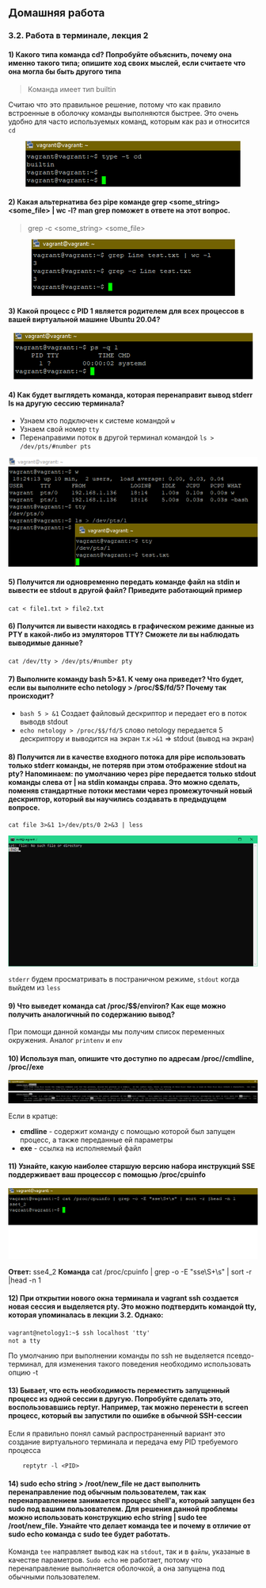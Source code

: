 ## Домашняя работа 
### 3.2. Работа в терминале, лекция 2

#### 1) Какого типа команда cd? Попробуйте объяснить, почему она именно такого типа; опишите ход своих мыслей, если считаете что она могла бы быть другого типа

> Команда имеет тип builtin 

Считаю что это правильное решение, потому что как правило встроенные в оболочку команды выполняются быстрее. Это очень удобно для часто используемых команд, которым как раз и относится `cd`

<span style="display:block;text-align:center">![image#1](./img/1.png)</span>

#### 2) Какая альтернатива без pipe команде grep <some_string> <some_file> | wc -l? man grep поможет в ответе на этот вопрос.

> grep -c <some_string> <some_file>

<span style="display:block;text-align:center">![image#2 ](./img/2.png)</span>

#### 3) Какой процесс с PID 1 является родителем для всех процессов в вашей виртуальной машине Ubuntu 20.04?

<span style="display:block;text-align:center">![image#3 ](./img/3.png)</span>

#### 4) Как будет выглядеть команда, которая перенаправит вывод stderr ls на другую сессию терминала?
+ Узнаем кто подключен к системе командой `w`
+ Узнаем свой номер `tty`
+ Перенаправими поток в другой терминал командой `ls > /dev/pts/#number pts`

<span style="display:block;text-align:center">![image#4 ](./img/4.png)</span>

#### 5) Получится ли одновременно передать команде файл на stdin и вывести ее stdout в другой файл? Приведите работающий пример

`cat < file1.txt > file2.txt`

#### 6) Получится ли вывести находясь в графическом режиме данные из PTY в какой-либо из эмуляторов TTY? Сможете ли вы наблюдать выводимые данные?

`cat /dev/tty > /dev/pts/#number pty`

#### 7) Выполните команду bash 5>&1. К чему она приведет? Что будет, если вы выполните echo netology > /proc/$$/fd/5? Почему так происходит?

+ `bash 5 > &1` Создает файловый дескриптор и передает его в поток выводв stdout
+ `echo netology > /proc/$$/fd/5` слово netology передается 5 дескриптору и выводится на экран т.к `>&1` => stdout (вывод на экран)

#### 8) Получится ли в качестве входного потока для pipe использовать только stderr команды, не потеряв при этом отображение stdout на pty? Напоминаем: по умолчанию через pipe передается только stdout команды слева от | на stdin команды справа. Это можно сделать, поменяв стандартные потоки местами через промежуточный новый дескриптор, который вы научились создавать в предыдущем вопросе.
    cat file 3>&1 1>/dev/pts/0 2>&3 | less
	
<span style="display:block;text-align:center">![image#8 ](./img/8.png)</span>

`stderr` будем просматривать в постраничном режиме, `stdout` когда выйдем из `less`
#### 9) Что выведет команда cat /proc/$$/environ? Как еще можно получить аналогичный по содержанию вывод?

При помощи данной команды мы получим список переменных окружения. Аналог `printenv` и `env`

#### 10) Используя man, опишите что доступно по адресам /proc/<PID>/cmdline, /proc/<PID>/exe

<span style="display:block;text-align:center">![image#10 ](./img/10.1.png)</span>
<span style="display:block;text-align:center">![image#10.2 ](./img/10.2.png)</span>

Если в кратце: 
+ **cmdline** - содержит команду с помощью которой был запущен процесс, а также переданные ей параметры
+ **exe** - ссылка на исполняемый файл

#### 11) Узнайте, какую наиболее старшую версию набора инструкций SSE поддерживает ваш процессор с помощью /proc/cpuinfo

<span style="display:block;text-align:center">![image#12 ](./img/11.png)</span>

**Ответ:** sse4_2
**Команда** cat /proc/cpuinfo | grep -o -E "sse\S+\s" | sort -r |head -n 1

#### 12) При открытии нового окна терминала и vagrant ssh создается новая сессия и выделяется pty. Это можно подтвердить командой tty, которая упоминалась в лекции 3.2. Однако:

    vagrant@netology1:~$ ssh localhost 'tty'	
    not a tty

По умолчанию при выполнении команды по ssh не выделяется псевдо-терминал, для изменения такого поведения необходимо использовать опцию -t

#### 13) Бывает, что есть необходимость переместить запущенный процесс из одной сессии в другую. Попробуйте сделать это, воспользовавшись reptyr. Например, так можно перенести в screen процесс, который вы запустили по ошибке в обычной SSH-сессии
Если я правильно понял самый распространенный вариант это создание виртуального терминала и передача ему PID требуемого процесса
```
    reptytr -l <PID>
```
#### 14) sudo echo string > /root/new_file не даст выполнить перенаправление под обычным пользователем, так как перенаправлением занимается процесс shell'а, который запущен без sudo под вашим пользователем. Для решения данной проблемы можно использовать конструкцию echo string | sudo tee /root/new_file. Узнайте что делает команда tee и почему в отличие от sudo echo команда с sudo tee будет работать.

Команда `tee` направляет вывод как на `stdout`, так и в `файлы`, указаные в качестве параметров. `Sudo echo` не работает, потому что перенаправление выполняется оболочкой, а она запущена под обычными пользователем.


